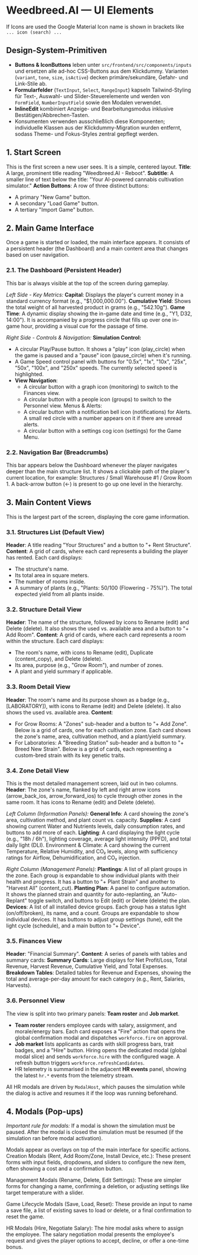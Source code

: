 # Weedbreed.AI — UI Elements

If Icons are used the Google Material Icon name is shown in brackets like `... icon (search) ...`

## Design-System-Primitiven

- **Buttons & IconButtons** leben unter `src/frontend/src/components/inputs` und ersetzen alle ad-hoc CSS-Buttons aus dem Klickdummy. Varianten (`variant`, `tone`, `size`, `isActive`) decken primäre/sekundäre, Gefahr- und Link-Stile ab.
- **Formularfelder** (`TextInput`, `Select`, `RangeInput`) kapseln Tailwind-Styling für Text-, Auswahl- und Slider-Steuerelemente und werden von `FormField`, `NumberInputField` sowie den Modalen verwendet.
- **InlineEdit** kombiniert Anzeige- und Bearbeitungsmodus inklusive Bestätigen/Abbrechen-Tasten.
- Konsumenten verwenden ausschließlich diese Komponenten; individuelle Klassen aus der Klickdummy-Migration wurden entfernt, sodass Theme- und Fokus-Styles zentral gepflegt werden.

## 1. Start Screen

This is the first screen a new user sees. It is a simple, centered layout.
**Title**: A large, prominent title reading "Weedbreed.AI - Reboot".
**Subtitle**: A smaller line of text below the title: "Your AI-powered cannabis cultivation simulator."
**Action Buttons**: A row of three distinct buttons:

- A primary "New Game" button.
- A secondary "Load Game" button.
- A tertiary "Import Game" button.

## 2. Main Game Interface

Once a game is started or loaded, the main interface appears. It consists of a persistent header (the Dashboard) and a main content area that changes based on user navigation.

### 2.1. The Dashboard (Persistent Header)

This bar is always visible at the top of the screen during gameplay.

_Left Side - Key Metrics:_
**Capital**: Displays the player's current money in a standard currency format (e.g., "$1,000,000.00").
**Cumulative Yield**: Shows the total weight of all harvested product in grams (e.g., "542.10g").
**Game Time**: A dynamic display showing the in-game date and time (e.g., "Y1, D32, 14:00"). It is accompanied by a progress circle that fills up over one in-game hour, providing a visual cue for the passage of time.

_Right Side - Controls & Navigation:_
**Simulation Control:**

- A circular Play/Pause button. It shows a "play" icon (play_circle) when the game is paused and a "pause" icon (pause_circle) when it's running.
- A Game Speed control panel with buttons for "0.5x", "1x", "10x", "25x", "50x", "100x", and "250x" speeds. The currently selected speed is highlighted.
- **View Navigation**:
  - A circular button with a graph icon (monitoring) to switch to the Finances view.
  - A circular button with a people icon (groups) to switch to the Personnel view.
    Menus & Alerts:
  - A circular button with a notification bell icon (notifications) for Alerts. A small red circle with a number appears on it if there are unread alerts.
  - A circular button with a settings cog icon (settings) for the Game Menu.

### 2.2. Navigation Bar (Breadcrumbs)

This bar appears below the Dashboard whenever the player navigates deeper than the main structure list.
It shows a clickable path of the player's current location, for example: Structures / Small Warehouse #1 / Grow Room 1.
A back-arrow button (←) is present to go up one level in the hierarchy.

## 3. Main Content Views

This is the largest part of the screen, displaying the core game information.

### 3.1. Structures List (Default View)

**Header**: A title reading "Your Structures" and a button to "+ Rent Structure".
**Content**: A grid of cards, where each card represents a building the player has rented. Each card displays:

- The structure's name.
- Its total area in square meters.
- The number of rooms inside.
- A summary of plants (e.g., "Plants: 50/100 (Flowering - 75%)").
  The total expected yield from all plants inside.

### 3.2. Structure Detail View

**Header**: The name of the structure, followed by icons to Rename (edit) and Delete (delete). It also shows the used vs. available area and a button to "+ Add Room".
**Content**: A grid of cards, where each card represents a room within the structure. Each card displays:

- The room's name, with icons to Rename (edit), Duplicate (content_copy), and Delete (delete).
- Its area, purpose (e.g., "Grow Room"), and number of zones.
- A plant and yield summary if applicable.

### 3.3. Room Detail View

**Header**: The room's name and its purpose shown as a badge (e.g., [LABORATORY]), with icons to Rename (edit) and Delete (delete). It also shows the used vs. available area.
**Content**:

- For Grow Rooms: A "Zones" sub-header and a button to "+ Add Zone". Below is a grid of cards, one for each cultivation zone. Each card shows the zone's name, area, cultivation method, and a plant/yield summary.
- For Laboratories: A "Breeding Station" sub-header and a button to "+ Breed New Strain". Below is a grid of cards, each representing a custom-bred strain with its key genetic traits.

### 3.4. Zone Detail View

This is the most detailed management screen, laid out in two columns.
**Header**: The zone's name, flanked by left and right arrow icons (arrow_back_ios, arrow_forward_ios) to cycle through other zones in the same room. It has icons to Rename (edit) and Delete (delete).

_Left Column (Information Panels):_
**General Info**: A card showing the zone's area, cultivation method, and plant count vs. capacity.
**Supplies**: A card showing current Water and Nutrients levels, daily consumption rates, and buttons to add more of each.
**Lighting**: A card displaying the light cycle (e.g., "18h / 6h"), lighting coverage, average light intensity (PPFD), and total daily light (DLI).
Environment & Climate: A card showing the current Temperature, Relative Humidity, and CO₂ levels, along with sufficiency ratings for Airflow, Dehumidification, and CO₂ injection.

_Right Column (Management Panels):_
**Plantings**: A list of all plant groups in the zone. Each group is expandable to show individual plants with their health and progress. It has a button to "+ Plant Strain" and another to "Harvest All" (content_cut).
**Planting Plan**: A panel to configure automation. It shows the planned strain and quantity for auto-replanting, an "Auto-Replant" toggle switch, and buttons to Edit (edit) or Delete (delete) the plan.
**Devices**: A list of all installed device groups. Each group has a status light (on/off/broken), its name, and a count. Groups are expandable to show individual devices. It has buttons to adjust group settings (tune), edit the light cycle (schedule), and a main button to "+ Device".

### 3.5. Finances View

**Header**: "Financial Summary".
**Content**: A series of panels with tables and summary cards:
**Summary Cards**: Large displays for Net Profit/Loss, Total Revenue, Harvest Revenue, Cumulative Yield, and Total Expenses.
**Breakdown Tables**: Detailed tables for Revenue and Expenses, showing the total and average-per-day amount for each category (e.g., Rent, Salaries, Harvests).

### 3.6. Personnel View

The view is split into two primary panels: **Team roster** and **Job market**.

- **Team roster** renders employee cards with salary, assignment, and morale/energy bars. Each card exposes a "Fire" action that opens the global confirmation modal and dispatches `workforce.fire` on approval.
- **Job market** lists applicants as cards with skill progress bars, trait badges, and a "Hire" button. Hiring opens the dedicated modal (global modal slice) and sends `workforce.hire` with the configured wage. A refresh button triggers `workforce.refreshCandidates`.
- HR telemetry is summarised in the adjacent **HR events** panel, showing the latest `hr.*` events from the telemetry stream.

All HR modals are driven by `ModalHost`, which pauses the simulation while the dialog is active and resumes it if the loop was running beforehand.

## 4. Modals (Pop-ups)

_Important rule for modals:_ If a modal is shown the simulation must be paused. After the modal is closed the simulation must be resumed (if the simulation ran before modal activation).

Modals appear as overlays on top of the main interface for specific actions.
Creation Modals (Rent, Add Room/Zone, Install Device, etc.): These present forms with input fields, dropdowns, and sliders to configure the new item, often showing a cost and a confirmation button.

Management Modals (Rename, Delete, Edit Settings): These are simpler forms for changing a name, confirming a deletion, or adjusting settings like target temperature with a slider.

Game Lifecycle Modals (Save, Load, Reset): These provide an input to name a save file, a list of existing saves to load or delete, or a final confirmation to reset the game.

HR Modals (Hire, Negotiate Salary): The hire modal asks where to assign the employee. The salary negotiation modal presents the employee's request and gives the player options to accept, decline, or offer a one-time bonus.
